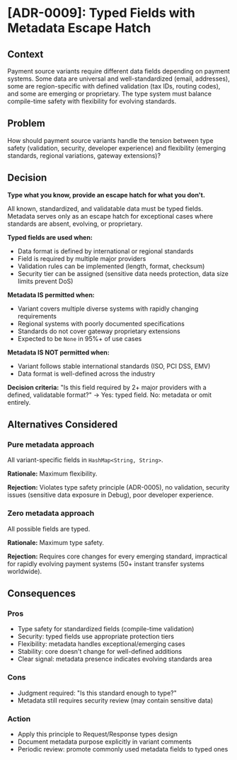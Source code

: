 # [ADR-0009]: Typed Fields with Metadata Escape Hatch

## Context

Payment source variants require different data fields depending on payment systems. Some data are universal and well-standardized (email, addresses), some are region-specific with defined validation (tax IDs, routing codes), and some are emerging or proprietary. The type system must balance compile-time safety with flexibility for evolving standards.

## Problem

How should payment source variants handle the tension between type safety (validation, security, developer experience) and flexibility (emerging standards, regional variations, gateway extensions)?

## Decision

**Type what you know, provide an escape hatch for what you don't.**

All known, standardized, and validatable data must be typed fields. Metadata serves only as an escape hatch for exceptional cases where standards are absent, evolving, or proprietary.

**Typed fields are used when:**
- Data format is defined by international or regional standards
- Field is required by multiple major providers
- Validation rules can be implemented (length, format, checksum)
- Security tier can be assigned (sensitive data needs protection, data size limits prevent DoS)

**Metadata IS permitted when:**
- Variant covers multiple diverse systems with rapidly changing requirements
- Regional systems with poorly documented specifications
- Standards do not cover gateway proprietary extensions
- Expected to be `None` in 95%+ of use cases

**Metadata IS NOT permitted when:**
- Variant follows stable international standards (ISO, PCI DSS, EMV)
- Data format is well-defined across the industry

**Decision criteria:** "Is this field required by 2+ major providers with a defined, validatable format?" → Yes: typed field. No: metadata or omit entirely.

## Alternatives Considered

### Pure metadata approach
All variant-specific fields in `HashMap<String, String>`.

**Rationale:** Maximum flexibility.

**Rejection:** Violates type safety principle (ADR-0005), no validation, security issues (sensitive data exposure in Debug), poor developer experience.

### Zero metadata approach
All possible fields are typed.

**Rationale:** Maximum type safety.

**Rejection:** Requires core changes for every emerging standard, impractical for rapidly evolving payment systems (50+ instant transfer systems worldwide).

## Consequences

### Pros
- Type safety for standardized fields (compile-time validation)
- Security: typed fields use appropriate protection tiers
- Flexibility: metadata handles exceptional/emerging cases
- Stability: core doesn't change for well-defined additions
- Clear signal: metadata presence indicates evolving standards area

### Cons
- Judgment required: "Is this standard enough to type?"
- Metadata still requires security review (may contain sensitive data)

### Action
- Apply this principle to Request/Response types design
- Document metadata purpose explicitly in variant comments
- Periodic review: promote commonly used metadata fields to typed ones
